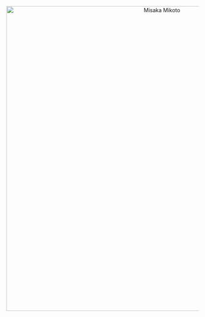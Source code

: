 <p align="center">
  <img src="[blob:https://github.com/45a0b0be-f561-44fc-a14f-f909a191d094](https://github.com/Awanyyy/Awanyyy/blob/main/misaka_mikoto.png?raw=true)" alt="Misaka Mikoto" width="800"/>
</p>
